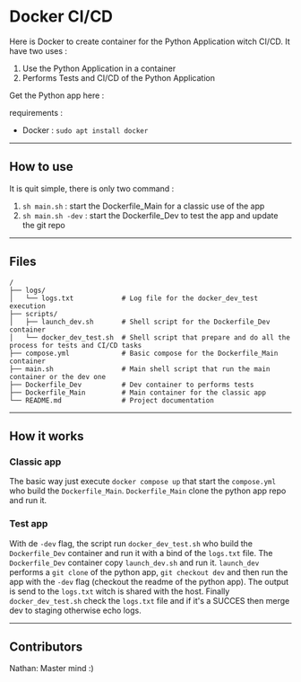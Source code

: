 # Docker CI/CD 

Here is Docker to create container for the Python Application witch CI/CD. It have two uses :
1. Use the Python Application in a container
2. Performs Tests and CI/CD of the Python Application

Get the Python app here : 

requirements : 
- Docker : `sudo apt install docker`

---
## How to use
It is quit simple, there is only two command :
1. `sh main.sh` : start the Dockerfile_Main for a classic use of the app
2. `sh main.sh -dev` : start the Dockerfile_Dev to test the app and update the git repo

---
## Files
```shell
/
├── logs/
│   └── logs.txt            # Log file for the docker_dev_test execution
├── scripts/
│	├── launch_dev.sh       # Shell script for the Dockerfile_Dev container
│	└── docker_dev_test.sh  # Shell script that prepare and do all the process for tests and CI/CD tasks
├── compose.yml             # Basic compose for the Dockerfile_Main container
├── main.sh                 # Main shell script that run the main container or the dev one
├── Dockerfile_Dev          # Dev container to performs tests
├── Dockerfile_Main         # Main container for the classic app
└── README.md               # Project documentation
```

---
## How it works
### Classic app
The basic way just execute `docker compose up` that start the `compose.yml` who build the `Dockerfile_Main`. 
`Dockerfile_Main` clone the python app repo and run it.

### Test app
With de `-dev` flag, the script run `docker_dev_test.sh` who build the `Dockerfile_Dev` container and run it with a bind of the `logs.txt` file.
The `Dockerfile_Dev` container copy `launch_dev.sh` and run it.
`launch_dev` performs a `git clone` of the python app, `git checkout dev` and then run the app with the `-dev` flag (checkout the readme of the python app).
The output is send to the `logs.txt` witch is shared with the host.
Finally `docker_dev_test.sh` check the `logs.txt` file and if it's a SUCCES then merge dev to staging otherwise echo logs.

---
## Contributors

Nathan: Master mind :)